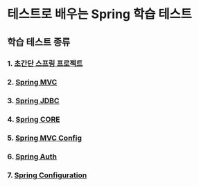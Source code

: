 # 테스트로 배우는 Spring 학습 테스트

## 학습 테스트 종류
### 1. [초간단 스프링 프로젝트](https://github.com/next-step/spring-hellowolrd/tree/simple)
### 2. [Spring MVC](https://github.com/next-step/spring-hellowolrd/tree/mvc)
### 3. [Spring JDBC](https://github.com/next-step/spring-hellowolrd/tree/jdbc)
### 4. [Spring CORE](https://github.com/next-step/spring-hellowolrd/tree/core)
### 5. [Spring MVC Config](https://github.com/next-step/spring-hellowolrd/tree/mvc-config)
### 6. [Spring Auth](https://github.com/next-step/spring-hellowolrd/tree/auth)
### 7. [Spring Configuration](https://github.com/next-step/spring-learning-test/tree/config)
